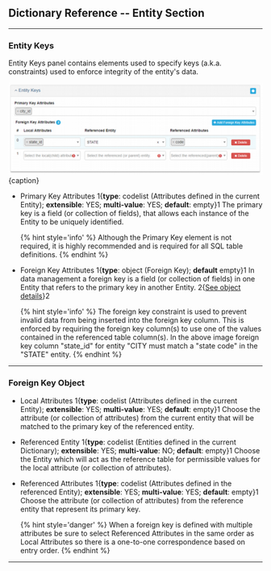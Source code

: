 ## Dictionary Reference -- Entity Section
---

### Entity Keys

<span class="md-panel">Entity Keys</span> panel contains elements used to specify keys (a.k.a. constraints) used to enforce integrity of the entity's data.  

![Entity Keys Panel](/assets/reference/edit-objects/dictionary/entities/keys.png){caption}

* <span class="md-element">Primary Key Attributes</span> 1{**type**: codelist (<span class="md-panel">Attributes</span> defined in the current <span class="md-panel">Entity</span>); **extensible**: YES; **multi-value**: YES; **default**: empty}1 
The primary key is a field (or collection of fields), that allows each instance of the <span class="md-panel">Entity</span> to be uniquely identified. 

  {% hint style='info' %}
  Although the <span class="md-element">Primary Key</span> element is not required, it is highly recommended and is required for all SQL table definitions.
  {% endhint %}
  
* <span class="md-panel">Foreign Key Attributes</span> 1{**type**: object (<span class="md-panel">Foreign Key</span>); **default** empty}1  In data management a foreign key is a field (or collection of fields) in one <span class="md-panel">Entity</span> that refers to the primary key in another <span class="md-panel">Entity</span>.  2{[See object details](#foreign-key-object)}2 
  
  {% hint style='info' %}
  The foreign key constraint is used to prevent invalid data from being inserted into the foreign key column.  This is enforced by requiring the foreign key column(s) to use one of the values contained in the referenced table column(s).  In the above image foreign key column "state_id" for entity "CITY must match a "state code" in the "STATE" entity. 
  {% endhint %}
  
---

### Foreign Key Object

* <span class="md-element">Local Attributes</span> 1{**type**: codelist (<span class="md-panel">Attributes</span> defined in the current <span class="md-panel">Entity</span>); **extensible**: YES; **multi-value**: YES; **default**: empty}1 Choose the attribute (or collection of attributes) from the current entity that will be matched to the primary key of the referenced entity.  

* <span class="md-element">Referenced Entity</span> 1{**type**: codelist (<span class="md-panel">Entities</span> defined in the current <span class="md-panel">Dictionary</span>); **extensible**: YES; **multi-value**: NO; **default**: empty}1 Choose the <span class="md-panel">Entity</span> which will act as the reference table for permissible values for the local attribute (or collection of attributes). 

* <span class="md-element">Referenced Attributes</span> 1{**type**: codelist (<span class="md-panel">Attributes</span> defined in the referenced <span class="md-panel">Entity</span>); **extensible**: YES; **multi-value**: YES; **default**: empty}1 Choose the attribute (or collection of attributes) from the reference entity that represent its primary key. 

  {% hint style='danger' %}
  When a foreign key is defined with multiple attributes be sure to select <span class="md-element">Referenced Attributes</span> in the same order as <span class="md-element">Local Attributes</span> so there is a one-to-one correspondence based on entry order.
  {% endhint %} 

---
